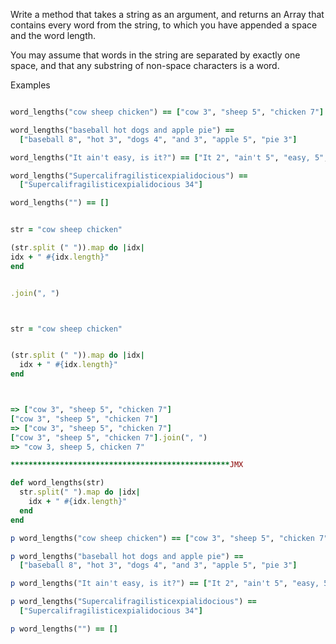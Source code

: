 Write a method that takes a string as an argument, and returns an Array that contains every word from the string, to which you have appended a space and the word length.

You may assume that words in the string are separated by exactly one space, and that any substring of non-space characters is a word.

Examples
```ruby

word_lengths("cow sheep chicken") == ["cow 3", "sheep 5", "chicken 7"]

word_lengths("baseball hot dogs and apple pie") ==
  ["baseball 8", "hot 3", "dogs 4", "and 3", "apple 5", "pie 3"]

word_lengths("It ain't easy, is it?") == ["It 2", "ain't 5", "easy, 5", "is 2", "it? 3"]

word_lengths("Supercalifragilisticexpialidocious") ==
  ["Supercalifragilisticexpialidocious 34"]

word_lengths("") == []


str = "cow sheep chicken"

(str.split (" ")).map do |idx|
idx + " #{idx.length}"
end


.join(", ")



str = "cow sheep chicken"


(str.split (" ")).map do |idx|
  idx + " #{idx.length}"
end  



=> ["cow 3", "sheep 5", "chicken 7"]
["cow 3", "sheep 5", "chicken 7"]
=> ["cow 3", "sheep 5", "chicken 7"]
["cow 3", "sheep 5", "chicken 7"].join(", ")
=> "cow 3, sheep 5, chicken 7"

*************************************************JMX

def word_lengths(str)
  str.split(" ").map do |idx|
    idx + " #{idx.length}"
  end
end

p word_lengths("cow sheep chicken") == ["cow 3", "sheep 5", "chicken 7"]

p word_lengths("baseball hot dogs and apple pie") ==
  ["baseball 8", "hot 3", "dogs 4", "and 3", "apple 5", "pie 3"]

p word_lengths("It ain't easy, is it?") == ["It 2", "ain't 5", "easy, 5", "is 2", "it? 3"]

p word_lengths("Supercalifragilisticexpialidocious") ==
  ["Supercalifragilisticexpialidocious 34"]

p word_lengths("") == []





